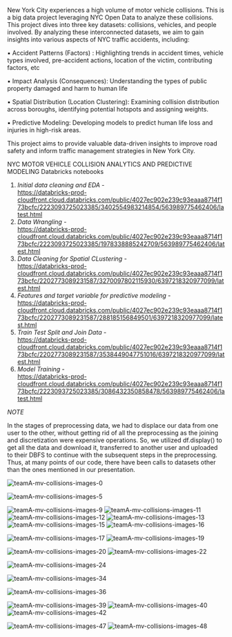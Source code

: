 
New York City experiences a high volume of motor vehicle collisions. This is a big data project leveraging NYC Open Data to analyze these collisions.
This project dives into three key datasets: collisions, vehicles, and people involved. By analyzing these interconnected datasets, we aim to gain insights into various aspects of NYC traffic accidents, including:

▪ Accident Patterns (Factors) : Highlighting trends in accident times, vehicle types involved, pre-accident actions, location of the victim, contributing factors, etc

▪ Impact Analysis (Consequences): Understanding the types of public property damaged and harm to human life

▪ Spatial Distribution (Location Clustering): Examining collision distribution across boroughs, identifying potential hotspots and assigning weights.

▪ Predictive Modeling: Developing models to predict human life loss and injuries in high-risk areas.

This project aims to provide valuable data-driven insights to improve road safety and inform traffic management strategies in New York City.





NYC MOTOR VEHICLE COLLISION ANALYTICS AND PREDICTIVE MODELING Databricks notebooks
1. *Initial data cleaning and EDA* -     
https://databricks-prod-cloudfront.cloud.databricks.com/public/4027ec902e239c93eaaa8714f173bcfc/2223093725023385/3402554983214854/563989775462406/latest.html
2. *Data Wrangling* -    
https://databricks-prod-cloudfront.cloud.databricks.com/public/4027ec902e239c93eaaa8714f173bcfc/2223093725023385/1978338885242709/563989775462406/latest.html
3. *Data Cleaning for Spatial CLustering* -    
https://databricks-prod-cloudfront.cloud.databricks.com/public/4027ec902e239c93eaaa8714f173bcfc/2202773089231587/3270097802115930/6397218320977099/latest.html
4. ⁠⁠*Features and target variable for predictive modeling* -    
https://databricks-prod-cloudfront.cloud.databricks.com/public/4027ec902e239c93eaaa8714f173bcfc/2202773089231587/288185156849501/6397218320977099/latest.html
5. *Train Test Split and Join Data* -   
https://databricks-prod-cloudfront.cloud.databricks.com/public/4027ec902e239c93eaaa8714f173bcfc/2202773089231587/3538449047751016/6397218320977099/latest.html
6. *Model Training* -   
https://databricks-prod-cloudfront.cloud.databricks.com/public/4027ec902e239c93eaaa8714f173bcfc/2223093725023385/3086432350858478/563989775462406/latest.html






*NOTE* 


In the stages of preprocessing data, we had to displace our data from one user to the other, without getting rid of all the preprocessing as the joining and discretization were expensive operations. So, we utilized df.display() to get all the data and download it, transferred to another user and uploaded to their DBFS to continue with the subsequent steps in the preprocessing. Thus, at many points of our code, there have been calls to datasets other than the ones mentioned in our presentation.
           
![teamA-mv-collisions-images-0](https://github.com/user-attachments/assets/a491edbc-b4d7-4c65-85fa-2884ab2b7d95)


![teamA-mv-collisions-images-5](https://github.com/user-attachments/assets/0cd02302-9d71-49e5-8faa-1ce4c3275fcc)

![teamA-mv-collisions-images-9](https://github.com/user-attachments/assets/5fe7748d-6ddd-482a-aacd-8bebf840a08e)
![teamA-mv-collisions-images-11](https://github.com/user-attachments/assets/76bae72b-0708-4d45-aee1-2a381713438a)
![teamA-mv-collisions-images-12](https://github.com/user-attachments/assets/51695b8e-e27b-4220-a7b7-09cf0f24b3d0)
![teamA-mv-collisions-images-13](https://github.com/user-attachments/assets/00236edb-87f0-44d6-beaf-526b2bb33eae)
![teamA-mv-collisions-images-15](https://github.com/user-attachments/assets/37e6d1ba-6f8b-4e16-9b8f-cdc405524739)
![teamA-mv-collisions-images-16](https://github.com/user-attachments/assets/7fd35567-775f-40d9-8f70-85fa193ac5ee)

![teamA-mv-collisions-images-17](https://github.com/user-attachments/assets/eb819dd7-d771-4dd3-ad60-2faaef425245)
![teamA-mv-collisions-images-19](https://github.com/user-attachments/assets/2814491d-a540-4962-8dbb-0af76e1d66ae)


![teamA-mv-collisions-images-20](https://github.com/user-attachments/assets/77f24910-a717-45f5-80ff-6c01ffc3cd11)
![teamA-mv-collisions-images-22](https://github.com/user-attachments/assets/3c8ea63d-cfac-40a4-9a3d-585bcafbf36b)

![teamA-mv-collisions-images-24](https://github.com/user-attachments/assets/8ef10160-8a31-438d-9a8a-adea35019b67)


![teamA-mv-collisions-images-34](https://github.com/user-attachments/assets/c63ef08a-2063-4383-be84-c59719eb339f)

![teamA-mv-collisions-images-36](https://github.com/user-attachments/assets/8820e793-e7a5-4d8c-8e3b-b7e455bd5490)


![teamA-mv-collisions-images-39](https://github.com/user-attachments/assets/d601f74a-37f9-48a1-80aa-37a5650eff26)
![teamA-mv-collisions-images-40](https://github.com/user-attachments/assets/945285a2-a867-4603-be05-5fa5715a1633)
![teamA-mv-collisions-images-42](https://github.com/user-attachments/assets/44145134-ba97-40d0-af21-b05f3006efc4)

![teamA-mv-collisions-images-47](https://github.com/user-attachments/assets/fe628163-3442-4d89-9c09-509d8903817e)
![teamA-mv-collisions-images-48](https://github.com/user-attachments/assets/a101acfa-6369-47f0-bd90-36d7e4e6120b)
